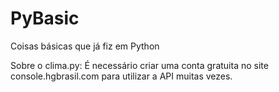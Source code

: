 # PyBasic
Coisas básicas que já fiz em Python

Sobre o clima.py: É necessário criar uma conta gratuita no site console.hgbrasil.com para utilizar a API muitas vezes. 

